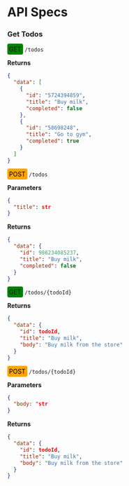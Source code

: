 # API Specs

### Get Todos

<span style="background-color: green; padding: 4px; border-radius: 4px">GET</span> `/todos`

**Returns**

```json
{
  "data": [
    {
      "id": "5724394859",
      "title": "Buy milk",
      "completed": false
    },
    {
      "id": "58698248",
      "title": "Go to gym",
      "completed": true
    }
  ]
}
```

<span style="background-color: orange; color: black; padding: 4px; border-radius: 4px">POST</span> `/todos`

**Parameters**

```json
{
  "title": str
}
```

**Returns**

```json
{
  "data": {
    "id": 986234085237,
    "title": "Buy milk",
    "completed": false
  }
}
```

<span style="background-color: green; padding: 4px; border-radius: 4px">GET</span> `/todos/{todoId}`

**Returns**

```json
{
  "data": {
    "id": todoId,
    "title": "Buy milk",
    "body": "Buy milk from the store"
  }
}
```

<span style="background-color: orange; color: black; padding: 4px; border-radius: 4px">POST</span> `/todos/{todoId}`

**Parameters**

```json
{
  "body: "str
}
```

**Returns**

```json
{
  "data": {
    "id": todoId,
    "title": "Buy milk",
    "body": "Buy milk from the store"
  }
}
```
